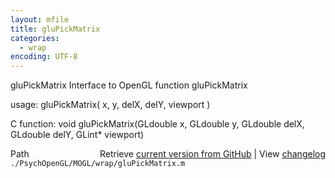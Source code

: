```yaml
---
layout: mfile
title: gluPickMatrix
categories:
  - wrap
encoding: UTF-8
---
```


gluPickMatrix  Interface to OpenGL function gluPickMatrix  

usage:  gluPickMatrix( x, y, delX, delY, viewport )  

C function:  void gluPickMatrix(GLdouble x, GLdouble y, GLdouble delX, GLdouble delY, GLint\* viewport)  


<div class="code_header" style="text-align:right;">
  <span style="float:left;">Path&nbsp;&nbsp;</span> <span class="counter">Retrieve <a href=
  "https://raw.github.com/Psychtoolbox-3/Psychtoolbox-3/beta/./PsychOpenGL/MOGL/wrap/gluPickMatrix.m">current version from GitHub</a> | View <a href=
  "https://github.com/Psychtoolbox-3/Psychtoolbox-3/commits/beta/./PsychOpenGL/MOGL/wrap/gluPickMatrix.m">changelog</a></span>
</div>
<div class="code">
  <code>./PsychOpenGL/MOGL/wrap/gluPickMatrix.m</code>
</div>

